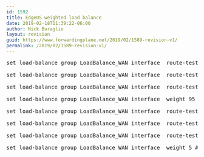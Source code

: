 ```yaml
---
id: 1592
title: EdgeOS weighted load balance
date: 2019-02-18T11:39:22-06:00
author: Nick Buraglio
layout: revision
guid: https://www.forwardingplane.net/2019/02/1589-revision-v1/
permalink: /2019/02/1589-revision-v1/
---
```

<pre class="wp-block-preformatted">set load-balance group LoadBalance_WAN interface  route-test initial-delay 15<br />
set load-balance group LoadBalance_WAN interface  route-test interval 5<br />
set load-balance group LoadBalance_WAN interface  route-test type ping target <br />
set load-balance group LoadBalance_WAN interface  weight 95 # weight based on more bandwidth <br />
set load-balance group LoadBalance_WAN interface  route-test initial-delay 15<br />
set load-balance group LoadBalance_WAN interface  route-test interval 5<br />
set load-balance group LoadBalance_WAN interface  route-test type ping target <br />
set load-balance group LoadBalance_WAN interface  weight 5 # weight based on less bandwidth</pre>